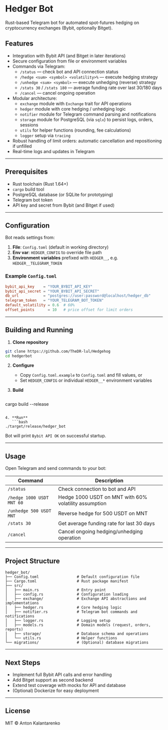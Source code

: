 # Hedger Bot

Rust-based Telegram bot for automated spot-futures hedging on cryptocurrency exchanges (Bybit, optionally Bitget).

## Features

- Integration with Bybit API (and Bitget in later iterations)
- Secure configuration from file or environment variables
- Commands via Telegram:
  - `/status` — check bot and API connection status
  - `/hedge <sum> <symbol> <volatility>%` — execute hedging strategy
  - `/unhedge <sum> <symbol>` — execute unhedging (reverse) strategy
  - `/stats 30` / `/stats 180` — average funding rate over last 30/180 days
  - `/cancel` — cancel ongoing operation
- Modular architecture:
  - `exchange` module with `Exchange` trait for API operations
  - `hedger` module with core hedging / unhedging logic
  - `notifier` module for Telegram command parsing and notifications
  - `storage` module for PostgreSQL (via `sqlx`) to persist logs, orders, sessions
  - `utils` for helper functions (rounding, fee calculations)
  - `logger` setup via `tracing`
- Robust handling of limit orders: automatic cancellation and repositioning if unfilled
- Real-time logs and updates in Telegram

---

## Prerequisites

- Rust toolchain (Rust 1.64+)
- `cargo` build tool
- PostgreSQL database (or SQLite for prototyping)
- Telegram bot token
- API key and secret from Bybit (and Bitget if used)

---

## Configuration

Bot reads settings from:
1. **File**: `Config.toml` (default in working directory)
2. **Env var**: `HEDGER_CONFIG` to override file path
3. **Environment variables** prefixed with `HEDGER__`, e.g. `HEDGER__TELEGRAM_TOKEN`

### Example `Config.toml`

```toml
bybit_api_key    = "YOUR_BYBIT_API_KEY"
bybit_api_secret = "YOUR_BYBIT_API_SECRET"
db_url           = "postgres://user:password@localhost/hedger_db"
telegram_token   = "YOUR_TELEGRAM_BOT_TOKEN"
default_volatility = 0.6  # 60%
offset_points      = 10   # price offset for limit orders
```

---

## Building and Running

1. **Clone repository**
```bash
git clone https://github.com/TheDR-lul/Hedgehog
cd hedgerbot
```

2. **Configure**
   - Copy `Config.toml.example` to `Config.toml` and fill values, or
   - Set `HEDGER_CONFIG` or individual `HEDGER__*` environment variables

3. **Build**
   ```bash
cargo build --release
```

4. **Run**
   ```bash
./target/release/hedger_bot
```

Bot will print `Bybit API OK` on successful startup.

---

## Usage

Open Telegram and send commands to your bot:

| Command                         | Description                                                  |
|---------------------------------|--------------------------------------------------------------|
| `/status`                       | Check connection to bot and API                              |
| `/hedge 1000 USDT MNT 60`       | Hedge 1000 USDT on MNT with 60% volatility assumption        |
| `/unhedge 500 USDT MNT`         | Reverse hedge for 500 USDT on MNT                            |
| `/stats 30`                     | Get average funding rate for last 30 days                    |
| `/cancel`                       | Cancel ongoing hedging/unhedging operation                   |

---

## Project Structure

```
hedger_bot/
├── Config.toml                 # Default configuration file
├── Cargo.toml                  # Rust package manifest
├── src/
│   ├── main.rs                 # Entry point
│   ├── config.rs               # Configuration loading
│   ├── exchange/               # Exchange API abstractions and implementations
│   ├── hedger.rs               # Core hedging logic
│   ├── notifier.rs             # Telegram bot commands and notifications
│   ├── logger.rs               # Logging setup
│   ├── models.rs               # Domain models (request, orders, reports)
│   ├── storage/                # Database schema and operations
│   └── utils.rs                # Helper functions
└── migrations/                 # (Optional) database migrations
```

---

## Next Steps

- Implement full Bybit API calls and error handling
- Add Bitget support as second backend
- Extend test coverage with mocks for API and database
- (Optional) Dockerize for easy deployment

---

## License

MIT © Anton Kalantarenko

